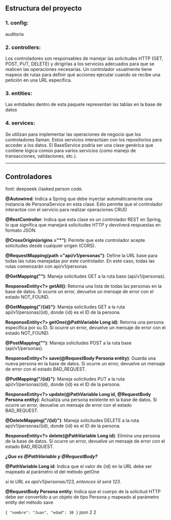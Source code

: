 ## Estructura del proyecto

### 1. config: 
auditoría

### 2. controllers: 
Los controladores son responsables de manejar las solicitudes HTTP (GET, POST, PUT, DELETE) y dirigirlas a los servicios adecuados para que se realicen las operaciones necesarias. Un controlador usualmente tiene mapeos de rutas para definir qué acciones ejecutar cuando se recibe una petición en una URL específica.

### 3. entities:
Las entidades dentro de esta paquete representan las tablas en la base de datos

### 4. services:
Se utilizan para implementar las operaciones de negocio que los controladores llaman. Estos servicios interactúan con los repositorios para acceder a los datos. El BaseService podría ser una clase genérica que contiene lógica común para varios servicios (como manejo de transacciones, validaciones, etc.).

-----
## Controladores 

font: deepseek //asked person code.

__@Autowired__: Indica a Spring que debe inyectar automáticamente una instancia de PersonaService en esta clase. Esto permite que el controlador interactúe con el servicio para realizar operaciones CRUD

__@RestController__: Indica que esta clase es un controlador REST en Spring, lo que significa que manejará solicitudes HTTP y devolverá respuestas en formato JSON.

__@CrossOrigin(origins ="*")__: Permite que este controlador acepte solicitudes desde cualquier origen (CORS).

__@RequestMapping(path ="api/v1/personas")__: Define la URL base para todas las rutas manejadas por este controlador. En este caso, todas las rutas comenzarán con api/v1/personas

__@GetMapping("")__: Maneja solicitudes GET a la ruta base (api/v1/personas).

__ResponseEntity<?> getAll()__: Retorna una lista de todas las personas en la base de datos. Si ocurre un error, devuelve un mensaje de error con el estado NOT_FOUND.

__@GetMapping("/{id}")__: Maneja solicitudes GET a la ruta api/v1/personas/{id}, donde {id} es el ID de la persona.

__ResponseEntity<?> getOne(@PathVariable Long id)__: Retorna una persona específica por su ID. Si ocurre un error, devuelve un mensaje de error con el estado NOT_FOUND.

__@PostMapping("")__: Maneja solicitudes POST a la ruta base (api/v1/personas).

__ResponseEntity<?> save(@RequestBody Persona entity)__: Guarda una nueva persona en la base de datos. Si ocurre un error, devuelve un mensaje de error con el estado BAD_REQUEST.

__@PutMapping("/{id}")__: Maneja solicitudes PUT a la ruta api/v1/personas/{id}, donde {id} es el ID de la persona.

__ResponseEntity<?> update(@PathVariable Long id, @RequestBody Persona entity)__: Actualiza una persona existente en la base de datos. Si ocurre un error, devuelve un mensaje de error con el estado BAD_REQUEST.

__@DeleteMapping("/{id}")__: Maneja solicitudes DELETE a la ruta api/v1/personas/{id}, donde {id} es el ID de la persona.

__ResponseEntity<?> delete(@PathVariable Long id)__: Elimina una persona de la base de datos. Si ocurre un error, devuelve un mensaje de error con el estado BAD_REQUEST.

_**¿Que es @PathVariable y @RequestBody?**_

__@PathVariable Long id__: Indica que el valor de {id} en la URL debe ser mapeado al parámetro id del método getOne

_si la URL es api/v1/personas/123, entonces id será 123._

__@RequestBody Persona entity__: Indica que el cuerpo de la solicitud HTTP debe ser convertido a un objeto de tipo Persona y mapeado al parámetro entity del método save

`{
"nombre": "Juan",
"edad": 30
}` 
json
2
2